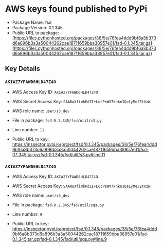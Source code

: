 # AWS keys found published to PyPi

* Package Name: fsd
* Package Version: 0.1.345
* Public URL to package: [https://files.pythonhosted.org/packages/38/5e/76fea4ddd9bf6a8b373d6a896b3a3a50044262cae18711659bba38957e01/fsd-0.1.345.tar.gz](https://files.pythonhosted.org/packages/38/5e/76fea4ddd9bf6a8b373d6a896b3a3a50044262cae18711659bba38957e01/fsd-0.1.345.tar.gz)

## Key Details

### `AKIAZ7YFAWD6HLD47Z4O`

* AWS Access Key ID: `AKIAZ7YFAWD6HLD47Z4O`
* AWS Secret Access Key: `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` 
* AWS role name: `user/s3_dev`
* File in package: `fsd-0.1.345/fsd/util/s3.py`
* Line number: `11`

* Public URL to key: https://inspector.pypi.io/project/fsd/0.1.345/packages/38/5e/76fea4ddd9bf6a8b373d6a896b3a3a50044262cae18711659bba38957e01/fsd-0.1.345.tar.gz/fsd-0.1.345/fsd/util/s3.py#line.11



### `AKIAZ7YFAWD6HLD47Z4O`

* AWS Access Key ID: `AKIAZ7YFAWD6HLD47Z4O`
* AWS Secret Access Key: `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` 
* AWS role name: `user/s3_dev`
* File in package: `fsd-0.1.345/fsd/util/sqs.py`
* Line number: `9`

* Public URL to key: https://inspector.pypi.io/project/fsd/0.1.345/packages/38/5e/76fea4ddd9bf6a8b373d6a896b3a3a50044262cae18711659bba38957e01/fsd-0.1.345.tar.gz/fsd-0.1.345/fsd/util/sqs.py#line.9



